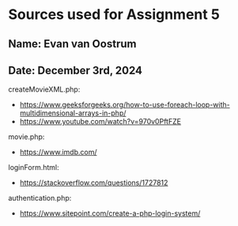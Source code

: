 # Sources used for Assignment 5
## Name: Evan van Oostrum
## Date: December 3rd, 2024

createMovieXML.php:
* https://www.geeksforgeeks.org/how-to-use-foreach-loop-with-multidimensional-arrays-in-php/
* https://www.youtube.com/watch?v=970v0PftFZE

movie.php:
* https://www.imdb.com/

loginForm.html:
* https://stackoverflow.com/questions/1727812

authentication.php:
* https://www.sitepoint.com/create-a-php-login-system/
